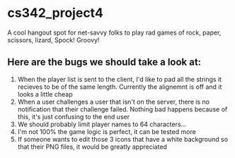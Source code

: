 # cs342_project4
A cool hangout spot for net-savvy folks to play rad games of rock, paper, scissors, lizard, Spock! Groovy!

## Here are the bugs we should take a look at:
1. When the player list is sent to the client, I'd like to pad all the strings it recieves to be of the same length. Currently the alignemnt is off and it looks a little cheap
2. When a user challenges a user that isn't on the server, there is no notification that their challenge failed. Nothing bad happens because of this, it's just confusing to the end user
3. We should probably limit player names to 64 characters...
4. I'm not 100% the game logic is perfect, it can be tested more
5. If someone wants to edit those 3 icons that have a white background so that their PNG files, it would be greatly appreciated
